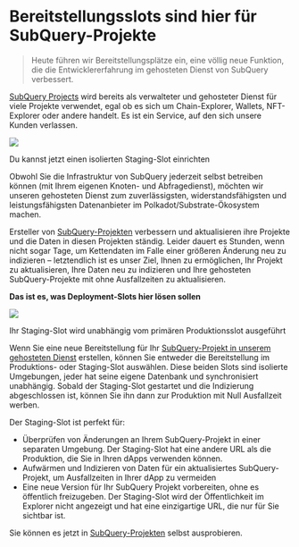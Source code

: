 # Bereitstellungsslots sind hier für SubQuery-Projekte

> Heute führen wir Bereitstellungsplätze ein, eine völlig neue Funktion, die die Entwicklererfahrung im gehosteten Dienst von SubQuery verbessert.

[SubQuery Projects](https://project.subquery.network/) wird bereits als verwalteter und gehosteter Dienst für viele Projekte verwendet, egal ob es sich um Chain-Explorer, Wallets, NFT-Explorer oder andere handelt. Es ist ein Service, auf den sich unsere Kunden verlassen.

![](https://miro.medium.com/max/1400/0*PugDgh6weZspRIO2)

Du kannst jetzt einen isolierten Staging-Slot einrichten

Obwohl Sie die Infrastruktur von SubQuery jederzeit selbst betreiben können (mit Ihrem eigenen Knoten- und Abfragedienst), möchten wir unseren gehosteten Dienst zum zuverlässigsten, widerstandsfähigsten und leistungsfähigsten Datenanbieter im Polkadot/Substrate-Ökosystem machen.

Ersteller von [SubQuery-Projekten](https://project.subquery.network/) verbessern und aktualisieren ihre Projekte und die Daten in diesen Projekten ständig. Leider dauert es Stunden, wenn nicht sogar Tage, um Kettendaten im Falle einer größeren Änderung neu zu indizieren – letztendlich ist es unser Ziel, Ihnen zu ermöglichen, Ihr Projekt zu aktualisieren, Ihre Daten neu zu indizieren und Ihre gehosteten SubQuery-Projekte mit ohne Ausfallzeiten zu aktualisieren.

**Das ist es, was Deployment-Slots hier lösen sollen**

![](https://miro.medium.com/max/1400/0*vQ33aqhn1eVllo5t)

Ihr Staging-Slot wird unabhängig vom primären Produktionsslot ausgeführt

Wenn Sie eine neue Bereitstellung für Ihr [SubQuery-Projekt in unserem gehosteten Dienst](https://project.subquery.network/) erstellen, können Sie entweder die Bereitstellung im Produktions- oder Staging-Slot auswählen. Diese beiden Slots sind isolierte Umgebungen, jeder hat seine eigene Datenbank und synchronisiert unabhängig. Sobald der Staging-Slot gestartet und die Indizierung abgeschlossen ist, können Sie ihn dann zur Produktion mit Null Ausfallzeit werben.

Der Staging-Slot ist perfekt für:

- Überprüfen von Änderungen an Ihrem SubQuery-Projekt in einer separaten Umgebung. Der Staging-Slot hat eine andere URL als die Produktion, die Sie in Ihren dApps verwenden können.
- Aufwärmen und Indizieren von Daten für ein aktualisiertes SubQuery-Projekt, um Ausfallzeiten in Ihrer dApp zu vermeiden
- Eine neue Version für Ihr SubQuery Projekt vorbereiten, ohne es öffentlich freizugeben. Der Staging-Slot wird der Öffentlichkeit im Explorer nicht angezeigt und hat eine einzigartige URL, die nur für Sie sichtbar ist.

Sie können es jetzt in [SubQuery-Projekten](https://project.subquery.network/) selbst ausprobieren.
